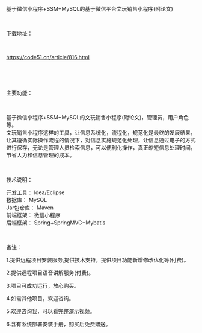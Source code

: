 <p>基于微信小程序+SSM+MySQL的基于微信平台文玩销售小程序(附论文)</p>

<p>&nbsp;</p>

<p>下载地址：</p>

<p>&nbsp;</p>

<p><a href="http://code51.cn/article/816.html">https://code51.cn/article/816.html</a></p>

<p>&nbsp;</p>

<p>&nbsp;</p>

<p>主要功能：</p>

<p><p>&nbsp;</p>

<p>基于微信小程序+SSM+MySQL的文玩销售小程序(附论文)，管理员，用户角色等。<br />
文玩销售小程序这样的工具，让信息系统化，流程化，规范化是最终的发展结果，让其遵循实际操作流程的情况下，对信息实施规范化处理，让信息通过电子的方式进行保存，无论是管理人员检索信息，可以便利化操作，真正缩短信息处理时间，节省人力和信息管理的成本。</p>
</p>

<p>&nbsp;</p>

<p>技术说明：</p>

<p><p>开发工具： Idea/Eclipse<br />
数据库： MySQL<br />
Jar包仓库： Maven<br />
前端框架： 微信小程序<br />
后端框架： Spring+SpringMVC+Mybatis</p>
</p>

<p>&nbsp;</p>

<p>备注：</p>

<p>1.提供远程项目安装服务,提供技术支持，提供项目功能新增修改优化等(付费)。</p>

<p>2.提供远程项目语音讲解服务(付费)。</p>

<p>3.项目可成功运行，放心购买。</p>

<p>4.如需其他项目，欢迎咨询。</p>

<p>5.欢迎咨询我，可以看完整演示视频。</p>

<p>6.含有系统部署安装手册，购买后免费赠送。</p>
